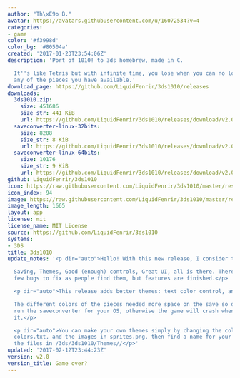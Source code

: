 ```yaml
---
author: "Th\xE9o B."
avatar: https://avatars.githubusercontent.com/u/16072534?v=4
categories:
- game
color: '#f3998d'
color_bg: '#80504a'
created: '2017-01-23T23:54:06Z'
description: 'Port of 1010! to 3ds homebrew, made in C.

  It''s like Tetris but with infinite time, you lose when you can no longer place
  any of the pieces you have available.'
download_page: https://github.com/LiquidFenrir/3ds1010/releases
downloads:
  3ds1010.zip:
    size: 451686
    size_str: 441 KiB
    url: https://github.com/LiquidFenrir/3ds1010/releases/download/v2.0/3ds1010.zip
  saveconverter-linux-32bits:
    size: 8208
    size_str: 8 KiB
    url: https://github.com/LiquidFenrir/3ds1010/releases/download/v2.0/saveconverter-linux-32bits
  saveconverter-linux-64bits:
    size: 10176
    size_str: 9 KiB
    url: https://github.com/LiquidFenrir/3ds1010/releases/download/v2.0/saveconverter-linux-64bits
github: LiquidFenrir/3ds1010
icon: https://raw.githubusercontent.com/LiquidFenrir/3ds1010/master/resources/icon.png
icon_index: 94
image: https://raw.githubusercontent.com/LiquidFenrir/3ds1010/master/resources/banner.png
image_length: 1665
layout: app
license: mit
license_name: MIT License
source: https://github.com/LiquidFenrir/3ds1010
systems:
- 3DS
title: 3ds1010
update_notes: '<p dir="auto">Hello! With this new release, I consider the game complete.<br>

  Saving, Themes, Good (enough) controls, Great UI, all is there. There might be a
  few bugs to fix as people find them, but features are finished.</p>

  <p dir="auto">This release adds better themes: text color control, and a banner.<br>

  The different colors of the pieces needed more space on the save so download and
  run the saveconverter for your OS, otherwise the game will crash when you launch
  it.</p>

  <p dir="auto">You can make your own themes simply by changing the colors in the
  colors.txt, and the images in sprites.png, then find a name for your theme and put
  the files in /3ds/3ds1010/Themes//</p>'
updated: '2017-02-12T23:44:23Z'
version: v2.0
version_title: Game over?
---
```

